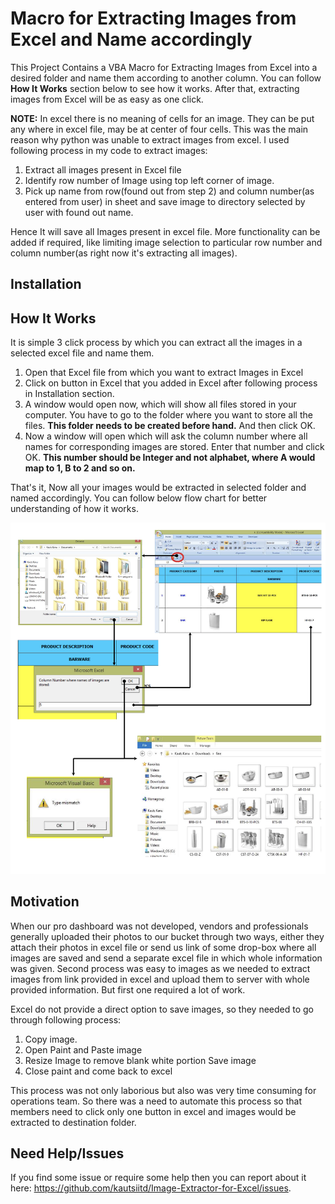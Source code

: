 # Macro for Extracting Images from Excel and Name accordingly

This Project Contains a VBA Macro for Extracting Images from Excel into a desired folder and name them according to another column. You can follow **How It Works** section below to see how it works. After that, extracting images from Excel will be as easy as one click.

**NOTE:** In excel there is no meaning of cells for an image. They can be put any where in excel file, may be at center of four cells. This was the main reason why python was unable to extract images from excel. I used following process in my code to extract images:

1. Extract all images present in Excel file
2. Identify row number of Image using top left corner of image.
3. Pick up name from row(found out from step 2) and column number(as entered from user) in sheet and save image to directory selected by user with found out name.

Hence It will save all Images present in excel file. More functionality can be added if required, like limiting image selection to particular row number and column number(as right now it's extracting all images).

## Installation



## How It Works

It is simple 3 click process by which you can extract all the images in a selected excel file and name them.

1. Open that Excel file from which you want to extract Images in Excel
2. Click on button in Excel that you added in Excel after following process in Installation section.
3. A window would open now, which will show all files stored in your computer. You have to go to the folder where you want to store all the files. **This folder needs to be created before hand.** And then click OK.
3. Now a window will open which will ask the column number where all names for corresponding images are stored. Enter that number and click OK. **This number should be Integer and not alphabet, where A would map to 1, B to 2 and so on.**

That's it, Now all your images would be extracted in selected folder and named accordingly. You can follow below flow chart for better understanding of how it works.

![alt tag](https://github.com/kautsiitd/Image-Extractor-for-Excel/blob/master/Flow-Chart.png)

## Motivation

When our pro dashboard was not developed, vendors and professionals generally uploaded their photos to our bucket through two ways, either they attach their photos in excel file or send us link of some drop-box where all images are saved and send a separate excel file in which whole information was given. Second process was easy to images as we needed to extract images from link provided in excel and upload them to server with whole provided information. But first one required a lot of work.

Excel do not provide a direct option to save images, so they needed to go through following process:

1. Copy image.
2. Open Paint and Paste image
3. Resize Image to remove blank white portion Save image
4. Close paint and come back to excel

This process was not only laborious but also was very time consuming for operations team. So there was a need to automate this process so that members need to click only one button in excel and images would be extracted to destination folder.

## Need Help/Issues

If you find some issue or require some help then you can report about it here: https://github.com/kautsiitd/Image-Extractor-for-Excel/issues.
